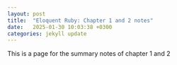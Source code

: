 ```yaml
---
layout: post
title:  "Eloquent Ruby: Chapter 1 and 2 notes"
date:   2025-01-30 10:03:38 +0300
categories: jekyll update
---
```


This is a page for the summary notes of chapter 1 and 2 